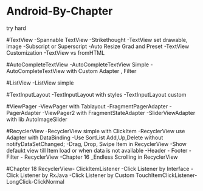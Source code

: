 # Android-By-Chapter
try hard

#TextView
    -Spannable TextView 
    -Strikethought
    -TextView set drawable, image
    -Subscript or Superscript
    -Auto Resize Grad and Preset
    -TextView Customization
    -TextView vs fromHTML

#AutoCompleteTextView
    -AutoCompleteTextView Simple
    -AutoCompleteTextView with Custom Adapter , Filter

#ListView
    -ListView simple

#TextInputLayout
    -TextInputLayout with styles
    -TextInputLayout custom

#ViewPager
    -ViewPager with Tablayout
    -FragmentPagerAdapter
    -PagerAdapter
    -ViewPager2 with FragmentStateAdapter
    -SliderViewAdapter with lib AutoImageSlider

#RecyclerView
    -RecyclerView simple with ClickItem
    -RecyclerView use Adapter with DataBinding
    -Use SortList Add,Up,Delete without notifyDataSetChanged;
    -Drag, Drop, Swipe Item in RecyclerView
    -Show defaukt view till Item load or when data is not available
    -Header - Footer - Filter - RecyclerView
    -Chapter 16 _Endless Scrolling in RecyclerView

#Chapter 18 RecyclerView- ClickItemListener
    -Click Listener by Interface
    -Click Listener by RxJava
    -Click Listener by Custom TouchItemClickListener-LongClick-ClickNormal
